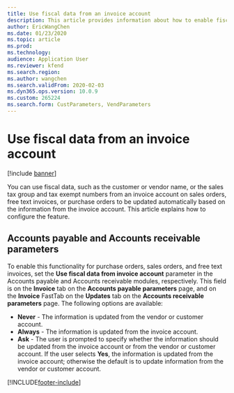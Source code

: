 ```yaml
---
title: Use fiscal data from an invoice account
description: This article provides information about how to enable fiscal data to be automatically updated on sales orders, free text invoices, or purchase orders based on information from the invoice account.
author: EricWangChen
ms.date: 01/23/2020
ms.topic: article
ms.prod: 
ms.technology: 
audience: Application User
ms.reviewer: kfend
ms.search.region: 
ms.author: wangchen
ms.search.validFrom: 2020-02-03
ms.dyn365.ops.version: 10.0.9
ms.custom: 265224
ms.search.form: CustParameters, VendParameters
---
```


# Use fiscal data from an invoice account

[!include [banner](../includes/banner.md)]

You can use fiscal data, such as the customer or vendor name, or the sales tax group and tax exempt numbers from an invoice account on sales orders, free text invoices, or purchase orders to be updated automatically based on the information from the invoice account. This article explains how to configure the feature.

## Accounts payable and Accounts receivable parameters

To enable this functionality for purchase orders, sales orders, and free text invoices, set the **Use fiscal data from invoice account** parameter in the Accounts payable and Accounts receivable modules, respectively. This field is on the **Invoice** tab on the **Accounts payable parameters** page, and on the **Invoice** FastTab on the **Updates** tab on the **Accounts receivable parameters** page. The following options are available:

-	**Never** - The information is updated from the vendor or customer account.
-	**Always** - The information is updated from the invoice account.
-	**Ask** - The user is prompted to specify whether the information should be updated from the invoice account or from the vendor or customer account. If the user selects **Yes**, the information is updated from the invoice account; otherwise the default is to update information from the vendor or customer account.


[!INCLUDE[footer-include](../../includes/footer-banner.md)]
